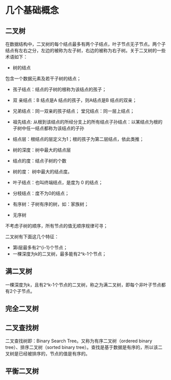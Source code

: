 # 几个基础概念

## 二叉树

在数据结构中，二叉树的每个结点最多有两个子结点，叶子节点无子节点。两个子结点有左右之分，左边的被称为左子树，右边的被称为右子树。关于二叉树的一些术语如下：

* 树的结点

包含一个数据元素及若干子树的结点；

* 孩子结点：结点的子树的根称为该结点的孩子；

* 双 亲结点：B 结点是A 结点的孩子，则A结点是B 结点的双亲；

* 兄弟结点：同一双亲的孩子结点； 堂兄结点：同一层上结点；

* 祖先结点: 从根到该结点的所经分支上的所有结点子孙结点：以某结点为根的子树中任一结点都称为该结点的子孙

* 结点层：根结点的层定义为1；根的孩子为第二层结点，依此类推；

* 树的深度：树中最大的结点层

* 结点的度：结点子树的个数

* 树的度： 树中最大的结点度。

* 叶子结点：也叫终端结点，是度为 0 的结点；

* 分枝结点：度不为0的结点；

* 有序树：子树有序的树，如：家族树；

* 无序树

不考虑子树的顺序，所有节点的值无顺序规律可寻；

二叉树有下面这几个特征：

* 第i层最多有2^{i-1}个节点；
* 一棵深度为k的二叉树，最多能有2^k-1个节点；

## 满二叉树

一棵深度为k，且有2^k-1个节点的二叉树，称之为满二叉树，即每个非叶子节点都有2个子节点。

## 完全二叉树

## 二叉查找树

二叉查找树即：Binary Search Tree。又称为有序二叉树（ordered binary tree）、排序二叉树（sorted binary tree）。查找是基于数据是有序的，所以该二叉树是已经被排序的，节点的值是有序的。

## 平衡二叉树




